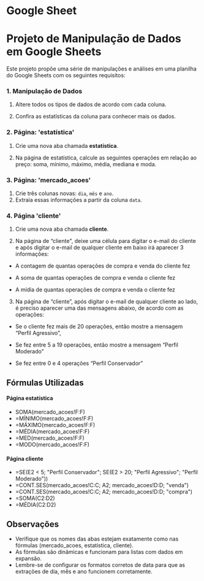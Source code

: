 # Google Sheet
# Projeto de Manipulação de Dados em Google Sheets

Este projeto propõe uma série de manipulações e análises em uma planilha do Google Sheets com os seguintes requisitos:

### 1. Manipulação de Dados

1. Altere todos os tipos de dados de acordo com cada coluna.

2. Confira as estatísticas da coluna para conhecer mais os dados.


### 2. Página: 'estatística'

1. Crie uma nova aba chamada **estatística**.

2. Na página de estatística, calcule as seguintes operações em relação ao preço: soma, mínimo, máximo, média, mediana e moda.

### 3. Página: 'mercado_acoes'

1. Crie três colunas novas: `dia`, `mês` e `ano`.
2. Extraia essas informações a partir da coluna `data`.

### 4. Página 'cliente'

1. Crie uma nova aba chamada **cliente**.

2. Na página de “cliente", deixe uma célula para digitar o e-mail do cliente e após digitar o e-mail de qualquer cliente em baixo irá aparecer 3 informações:

- A contagem de quantas operações de compra e venda do cliente fez

- A soma de quantas operações de compra e venda o cliente fez

- A mídia de quantas operações de compra e venda o cliente fez

3.  Na página de “cliente”, após digitar o e-mail de qualquer cliente ao lado, é preciso aparecer uma das mensagens abaixo, de acordo com as operações:

- Se o cliente fez mais de 20 operações, então mostre a mensagem “Perfil Agressivo”,

- Se fez entre 5 a 19 operações, então mostre a mensagem “Perfil Moderado”

- Se fez entre 0 e 4 operações “Perfil Conservador”


## Fórmulas Utilizadas

  
  #### Página estatística

  - SOMA(mercado_acoes!F:F)
  - =MÍNIMO(mercado_acoes!F:F)
  - =MÁXIMO(mercado_acoes!F:F)
  - =MÉDIA(mercado_acoes!F:F)
  - =MED(mercado_acoes!F:F)
  - =MODO(mercado_acoes!F:F)
 
  
  #### Página cliente

   - =SE(E2 < 5; "Perfil Conservador"; SE(E2 > 20; "Perfil Agressivo"; "Perfil Moderado"))
   - =CONT.SES(mercado_acoes!C:C; A2; mercado_acoes!D:D; "venda")
   - =CONT.SES(mercado_acoes!C:C; A2; mercado_acoes!D:D; "compra")
   - =SOMA(C2:D2)
   - =MÉDIA(C2:D2)
    
   ## Observações

   - Verifique que os nomes das abas estejam exatamente como nas fórmulas (mercado_acoes, estatística, cliente).
   - As fórmulas são dinâmicas e funcionam para listas com dados em expansão.
   - Lembre-se de configurar os formatos corretos de data para que as extrações de dia, mês e ano funcionem corretamente.
     
     
      
